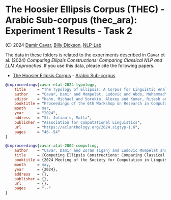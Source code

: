 # The Hoosier Ellipsis Corpus (THEC) - Arabic Sub-corpus (thec_ara): Experiment 1 Results - Task 2

(C) 2024 [Damir Cavar], [Billy Dickson], [NLP-Lab]

The data in these folders is related to the experiments described in Cavar et al. (2024) *Computing Ellipsis Constructions: Comparing Classical NLP and LLM Approaches*. If you use this data, please cite the following papers.

- [The Hoosier Ellipsis Corpus](https://github.com/dcavar/hoosierellipsiscorpus) - [Arabic Sub-corpus](https://github.com/dcavar/thec_ara)




```bibtex
@inproceedings{cavar-etal-2024-typology,
    title     = "The Typology of Ellipsis: A Corpus for Linguistic Analysis and Machine Learning Applications",
    author    = "Cavar, Damir and Mompelat, Ludovic and Abdo, Muhammad",
    editor    = "Hahn, Michael and Sorokin, Alexey and Kumar, Ritesh and Shcherbakov, Andreas and Otmakhova, Yulia and Yang, Jinrui and Serikov, Oleg and Rani, Priya and Ponti, Edoardo M. and Murado{\u{g}}lu, Saliha and Gao, Rena and Cotterell, Ryan and Vylomova, Ekaterina",
    booktitle = "Proceedings of the 6th Workshop on Research in Computational Linguistic Typology and Multilingual NLP",
    month     = mar,
    year      = "2024",
    address   = "St. Julian's, Malta",
    publisher = "Association for Computational Linguistics",
    url       = "https://aclanthology.org/2024.sigtyp-1.6",
    pages     = "46--54"
}

@inproceedings{cavar-atal-2004-computing,
    author    = "Cavar, Damir and Zoran Tiganj and Ludovic Mompelat and Billy Dickson",
    title     = {Computing Ellipsis Constructions: Comparing Classical {NLP} and {LLM} Approaches},
    booktitle = {2024 Meeting of the Society for Computation in Linguistics (SCiL)},
    month     = may,
    year      = {2024},
    address   = {},
    publisher = {},
    url       = {},
    pages     = "--"
}
```


[D. Cavar]: http://damir.cavar.me/ "Damir Cavar"
[Damir Cavar]: http://damir.cavar.me/ "Damir Cavar"
[B. Dickson]: https://www.linkedin.com/in/billy-dickson/ "Billy Dickson"
[Billy Dickson]: https://www.linkedin.com/in/billy-dickson/ "Billy Dickson"
[NLP-Lab]: https://nlp-lab.org/ "NLP-Lab"


